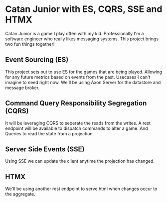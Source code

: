 # Catan Junior with ES, CQRS, SSE and HTMX

Catan Junior is a game I play often with my kid. Professionally I'm a software engineer who really likes messaging
systems.
This project brings two fun things together!

## Event Sourcing (ES)

This project sets out to use ES for the games that are being played. Allowing for any future metrics based on events
from the past. Usecases I can't imagine to need right now.
We'll be using Axon Server for the datastore and message broker.

## Command Query Responsibility Segregation (CQRS)

It will be leveraging CQRS to seperate the reads from the writes. A rest endpoint will be available to dispatch commands
to alter a game. And Queries to read the state from a projection.

## Server Side Events (SSE)

Using SSE we can update the client anytime the projection has changed.

## HTMX

We'll be using another rest endpoint to serve html when changes occur to the aggregate.
